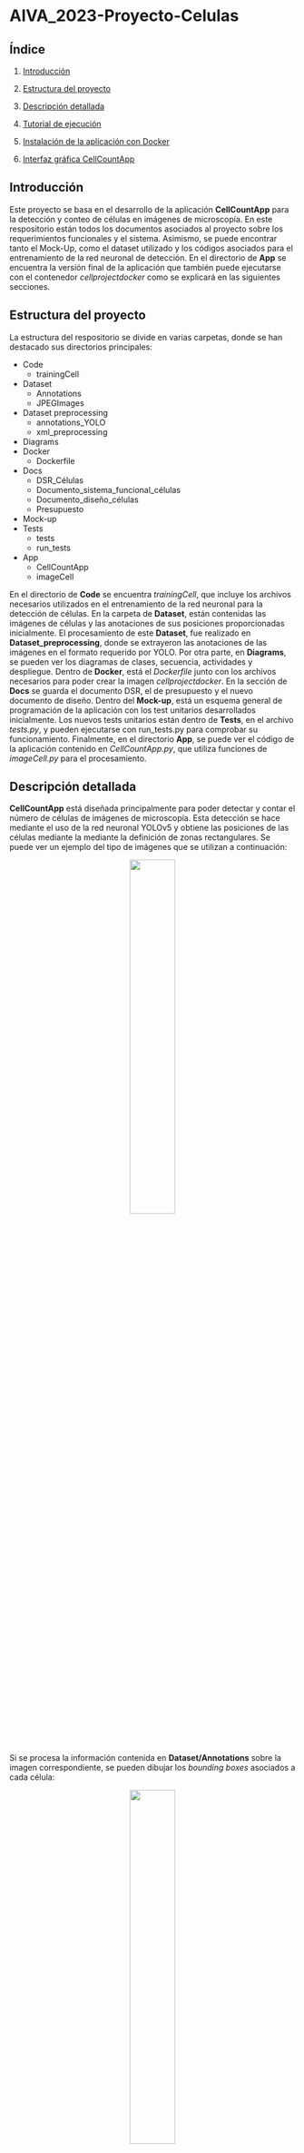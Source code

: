 # AIVA_2023-Proyecto-Celulas

## Índice

1. [Introducción](#introducción)

2. [Estructura del proyecto](#estructura-del-proyecto)

3. [Descripción detallada](#descripción-detallada)

4. [Tutorial de ejecución](#tutorial-de-ejecución)

5. [Instalación de la aplicación con Docker](#instalación-de-la-aplicación-con-docker)

6. [Interfaz gráfica CellCountApp](#interfaz-gráfica-cellcountapp)


## Introducción

Este proyecto se basa en el desarrollo de la aplicación **CellCountApp** para la detección y conteo de células en imágenes de microscopía. En este respositorio están todos los documentos asociados al proyecto sobre los requerimientos funcionales y el sistema. Asimismo, se puede encontrar tanto el Mock-Up, como el dataset utilizado y los códigos asociados para el entrenamiento de la red neuronal de detección. En el directorio de **App** se encuentra la versión final de la aplicación que también puede ejecutarse con el contenedor *cellprojectdocker* como se explicará en las siguientes secciones. 

## Estructura del proyecto
La estructura del respositorio se divide en varias carpetas, donde se han destacado sus directorios principales: 

* Code
  * trainingCell
* Dataset
  * Annotations
  * JPEGImages 
* Dataset preprocessing 
  * annotations_YOLO
  * xml_preprocessing
* Diagrams 
* Docker
  * Dockerfile 
* Docs
  * DSR_Células
  * Documento_sistema_funcional_células
  * Documento_diseño_células 
  * Presupuesto
* Mock-up
* Tests
  * tests
  * run_tests
* App
  * CellCountApp
  * imageCell  

En el directorio de **Code** se encuentra *trainingCell*, que incluye los archivos necesarios utilizados en el entrenamiento de la red neuronal para la detección de células. En la carpeta de **Dataset**, están contenidas las imágenes de células y las anotaciones de sus posiciones proporcionadas inicialmente. El procesamiento de este **Dataset**, fue realizado en **Dataset_preprocessing**, donde se extrayeron las anotaciones de las imágenes en el formato requerido por YOLO. Por otra parte, en **Diagrams**, se pueden ver los diagramas de clases, secuencia, actividades y despliegue. Dentro de **Docker**, está el *Dockerfile* junto con los archivos necesarios para poder crear la imagen *cellprojectdocker*. En la sección de **Docs** se guarda el documento DSR, el de presupuesto y el nuevo documento de diseño. Dentro del **Mock-up**, está un esquema general de programación de la aplicación con los test unitarios desarrollados inicialmente. Los nuevos tests unitarios están dentro de **Tests**, en el archivo *tests.py*, y pueden ejecutarse con run_tests.py para comprobar su funcionamiento. Finalmente, en el directorio **App**, se puede ver el código de la aplicación contenido en *CellCountApp.py*, que utiliza funciones de *imageCell.py* para el procesamiento. 


## Descripción detallada

**CellCountApp** está diseñada principalmente para poder detectar y contar el número de células de imágenes de microscopía. Esta detección se hace mediante el uso de la red neuronal YOLOv5 y obtiene las posiciones de las células mediante la mediante la definición de zonas rectangulares. Se puede ver un ejemplo del tipo de imágenes que se utilizan a continuación: 

<p align="center">
<img src="https://user-images.githubusercontent.com/46898686/225309474-a1989b4f-5393-4303-9fd0-03c5c3c1fd35.png" width="40%" height="40%">
</p>

Si se procesa la información contenida en **Dataset/Annotations** sobre la imagen correspondiente, se pueden dibujar los *bounding boxes* asociados a cada célula: 

<p align="center">
<img src="https://user-images.githubusercontent.com/46898686/225309987-9d719387-2e36-418b-bc1b-7fe2e3083437.png" width="40%" height="40%">
</p>


Se puede observar que hay varios tipos de células y que además estas pueden encontrarse a lo largo de toda la imagen en orientaciones distintas. Se debe tener en cuenta que pueden ocurrir superposiciones entre las células por lo que este será un tema clave a la hora de realizar la detección. 

Para el desarrollo del proyecto se entrenará la red neuronal YOLOv5 con distintos parámetros, eligiendo aquella que ofrezca mejores resultados de detección. En la entrega actual, se ha entrenado una versión básica de esta red y el modelo completo se encuentra guardado en el archivo *yolov5s_cells.onnx*. Siguiendo el tutorial descrito abajo, se puede ejecutar la aplicación y ver el procesamiento de forma visual, así como el número total de células detectadas. 

Como ya se ha visto en la estructura del proyecto, se han desarrollado los Diagramas UML de clases, secuencias y actividad, que muestran un esquema sobre el funcionamiento de las clases programadas. Estos diagramas, así como los tests unitarios realizados, han sido descritos con más detalle en el documento de diseño. Por otra parte, se encuentra el documento del sistema funcional, que ofrece una descripción más detallada de la versión final de la aplicación, su instalación y el diagrama de despliegue y secuencias. 


## Tutorial de ejecución
En esta parte se explican los pasos necesarios para poder poner en marcha cada uno de los códigos desarrollados para el entrenamiento y la detección de células en las imágenes. Algunos de ellos ya han sido ejecutados, como la parte de reestructuración del dataset o el entrenamiento, por lo que no es necesario volver a procesarlos. Si se desea únicamente probar la aplicación o los tests se puede ir directamente a la sección *Ejecución de la aplicación* y *Ejecución de los tests unitarios*. 

Para poder utilizar cualquiera de los códigos, se debe hacer una instalación previa de un entorno virtual, por ejemplo de Anaconda, utilizando la lista de dependencias *requirements.txt* con el comando: 

<code>conda install --yes --file requirements.txt</code>


### Reestructuración del dataset 
Para poder entrenar la red neuronal, primero se necesita configurar las carpetas y anotaciones de las imágenes de la manera esperada por YOLO. Esto ya ha sido realizado con el código contenido en **Dataset preprocessing**. Este código obtiene los XML que definen los *bounding boxes* de cada imagen reescalada y normalizada para poder utilizarlos en el entrenamiento de YOLOv5 y los guarda en la carpeta *annotations_YOLO*. 

A continuación, se han copiado los archivos de esta carpeta a *Code/trainingCell/data*, así como las imágenes correspondientes a los TXT. Ejecutando las funciones de *trainCell.py*: *loadDataset()*, *splitDataset()* y *saveSplittedDataset()*, se reordenan las imágenes y anotaciones dentro de la carpeta *Code/trainingCell/dataset/*, en carpetas de entrenamiento y validación. En el repositorio actual, este desarrollo ya ha sido realizado, por lo que no sería necesario volver a ejecutar este procedimiento. 


### Entrenamiento de YOLOv5
Si se desease volver a entrenar el modelo de YOLOv5 con las imágenes y anotaciones de las células se debe instalar el repositorio de YOLOv5. Dentro del directorio de */Code/trainingCell*, se ejecuta el siguiente comando: 

<code>git clone https://github.com/ultralytics/yolov5</code>

Ya con el dataset organizado dentro de la carpeta *trainingCell* según el paso anterior, se copia el archivo *dataset.yaml* dentro de la carpeta *trainingCell/yolov5/data* y se comprueba que las rutas contenidas en él sean las adecuadas según nuestro ordenador. Se deberán actualizar si es necesario con las rutas donde se encuentra el *trainingCell/dataset*. 

Finalmente, ya se puede ejecutar la función *trainModel()* de *trainCell.py* que ejecuta el entrenamiento de YOLOv5 con las imágenes y anotaciones de las células. Se pueden modificar el tamaño de los *batches* y las épocas en esta función. Al final de la ejecución, se obtendrá el peso de la red entrenada dentro de la carpeta de *yolov5/runs/train/expX/weights*. Para guardar este peso como una red, se selecciona el archivo *best.pt* de la carpeta anterior y dentro del directorio *trainingCells*, se ejecuta la función *saveModel()* con las rutas correspondientes actualizadas (*path_save* y *path_weight*) para guardar la red neuronal completa.  


### Ejecución de la aplicación en el sistema local 
La ejecución de **CellCountApp** en el sistema local es realmente sencilla. Dentro del entorno virtual, se deberá ejecutar el código *CellCountApp.py* contenido en **App** que abrirá una ventana de **Tkinker** donde aparecen los botones *Cargar imagen* y *Cerrar imagen* como en la siguiente imagen:


<p align="center">
<img src="https://user-images.githubusercontent.com/93343403/228200416-95f98ff9-4917-4374-82d0-20fcbd0d2b13.png" width="40%" height="40%">
</p>


Al pulsar en *Cargar imagen*, se puede elegir cualquier imagen por ejemplo de la carpeta de validación contenida en *Code/trainingCell/dataset/images/val* y se mostrarán tanto la imagen sin procesar como la imagen con los *bounding boxes* predichos por la red neuronal *yolov5s_cells1.onnx*. Después, se puede pulsar en el botón de cerrar para cargar una nueva imagen. 

<p align="center">
<img src="https://user-images.githubusercontent.com/93343403/228200340-0c8efc8c-9271-427e-a6b6-9ca114077f1a.png" width="40%" height="40%">
</p>

### Ejecución de los tests unitarios
Para poder probar el funcionamiento de los tests, dentro de la carpeta **Tests** se debe ejecutar el código *run_tests.py*. En la línea de comandos se mostrará información sobre si los tests se han pasado con éxito o ha habido algún fallo en la ejecución. 


## Instalación de la aplicación con Docker 
Para poder ejecutar la aplicación con Docker, es necesario construir o descargar la imagen *cellprojectdocker*. Si se desea constuir la imagen desde el principio utilizando este respositorio de GitHub, el procedimiento es el siguiente: 

1. Clonación de este respositorio e instalación de la aplicación Docker. 
2. Dentro del directorio **Docker** del respositorio, ejecución del comando: 

<code>docker build –t cellprojectdocker .</code>

3. Instalación y configuración de VcXsrv para poder visualizar la interfaz gráfica, tal como se ve en las siguientes imágenes:
IMÁGENES

Esta aplicación se ejecuta en segundo plano y las pantallas generadas por *cellprojectdocker* serán derivadas a dicho servidor. 

4. Ejecución del contenedor con el comando: 

<code>docker run -it -e DISPLAY=host.docker.internal:0 cellprojectdocker</code>

Si se desea descargar la imagen de Docker directamente, se puede ir a la dirección de DockerHub: https://hub.docker.com/r/esthervera/cellprojectdocker y descargar la última versión con: 

<code>docker pull esthervera/cellprojectdocker</code>  

O la versión según la etiqueta correspondiente: 

<code>docker pull esthervera/cellprojectdocker:<TAG></code>  

Después, ya se puede ejecutar la aplicación con los pasos 3 y 4 anteriores. 

## Interfaz gráfica CellCountApp
Al ejecutar **CellCountApp**, ya sea desde el directorio **App** o utilizando el contenedor de Docker, la interfaz mostrada es la siguiente:

<p align="center">
<img src="https://user-images.githubusercontent.com/93343403/232857367-1009b9a0-a231-42c1-8e9f-3c2bbd58dc42.png" width="40%" height="40%">
</p>

Donde se puede ver que pulsando el botón *Cargar imagen* y seleccionando una imagen del directorio */images* del contenedor, se puede visualizar la detección de células: 

 <p align="center">
<img src="https://user-images.githubusercontent.com/93343403/232857613-7dd9b847-33b1-4b18-b0a0-6845f4134a73.png" width="40%" height="40%">
</p>

Se observa que la aplicación ofrece la imagen procesada con los bonuding boxes y el nivel de confianza para cada detección. Este último parámetro puede modificarse para poder ver más o menos predicciones: 

<p align="center">
<img src="https://user-images.githubusercontent.com/93343403/232857674-495cc163-c77d-406c-a1bf-5163310eb8bd.png" width="40%" height="40%">
</p>









